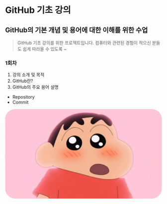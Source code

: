 # GitHub 기초 강의
## GitHub의 기본 개념 및 용어에 대한 이해를 위한 수업

> GitHub 기초 강의를 위한 프로젝트입니다. 컴퓨터와 관련된 경험이 적으신 분들도 쉽게 따라올 수 있도록 ~

### 1회차
1. 강의 소개 및 목적
2. GitHub란?
3. GitHub의 주요 용어 설명

* Repository
* Commit

![](https://github.com/Lee-Soyeon/Soomgo/blob/main/img_2.png)

